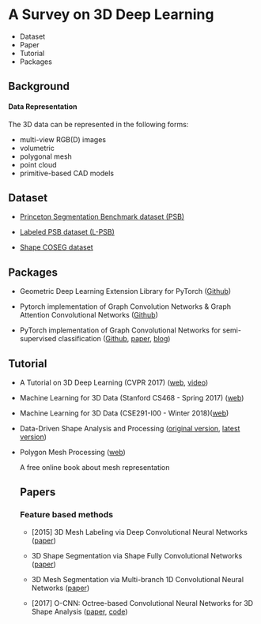 # A Survey on 3D Deep Learning

* Dataset
* Paper
* Tutorial
* Packages

## Background

#### Data Representation
The 3D data can be represented in the following forms:
* multi-view RGB(D) images
* volumetric
* polygonal mesh
* point cloud
* primitive-based CAD models

## Dataset

* [Princeton Segmentation Benchmark dataset (PSB)](http://segeval.cs.princeton.edu/)

* [Labeled PSB dataset (L-PSB)](https://people.cs.umass.edu/~kalo/papers/LabelMeshes/)

* [Shape COSEG dataset](http://irc.cs.sdu.edu.cn/~yunhai/public_html/ssl/ssd.htm)

## Packages

* Geometric Deep Learning Extension Library for PyTorch ([Github](https://github.com/rusty1s/pytorch_geometric))

* Pytorch implementation of Graph Convolution Networks & Graph Attention Convolutional Networks ([Github](https://github.com/meliketoy/graph-cnn.pytorch))

* PyTorch implementation of Graph Convolutional Networks for semi-supervised classification ([Github](https://github.com/tkipf/pygcn), [paper](https://arxiv.org/abs/1609.02907), [blog](http://tkipf.github.io/graph-convolutional-networks/))

## Tutorial

* A Tutorial on 3D Deep Learning (CVPR 2017) ([web](http://3ddl.stanford.edu/), [video](https://www.youtube.com/watch?v=8CenT_4HWyY))

* Machine Learning for 3D Data (Stanford CS468 - Spring 2017) ([web](http://graphics.stanford.edu/courses/cs468-17-spring/schedule.html))

* Machine Learning for 3D Data (CSE291-I00 - Winter 2018)([web](https://cse291-i.github.io/schedule.html))

* Data-Driven Shape Analysis and Processing ([original version](https://people.cs.umass.edu/~kalo/papers/EGstar16/data_driven_shape.pdf), [latest version](https://people.cs.umass.edu/~kalo/datadrivenshape/data_driven_shape.pdf))

* Polygon Mesh Processing ([web](http://www.pmp-book.org/))

  A free online book about mesh representation
  
  ## Papers
  
  ### Feature based methods
  
  * [2015] 3D Mesh Labeling via Deep Convolutional Neural Networks ([paper](https://dl.acm.org/citation.cfm?id=2835487))
  
  * 3D Shape Segmentation via Shape Fully Convolutional Networks ([paper](https://arxiv.org/abs/1702.08675))
  
  * 3D Mesh Segmentation via Multi-branch 1D Convolutional Neural Networks ([paper](https://arxiv.org/abs/1705.11050))
  
  * [2017] O-CNN: Octree-based Convolutional Neural Networks for 3D Shape Analysis ([paper](https://wang-ps.github.io/O-CNN.html), [code](https://github.com/Microsoft/O-CNN))
